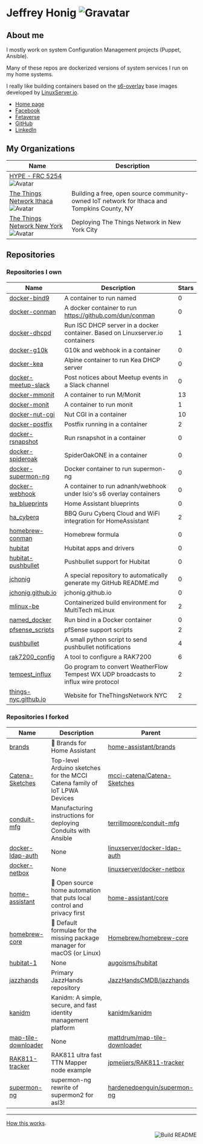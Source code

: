 # Jeffrey Honig ![Gravatar](https://0.gravatar.com/avatar/b25e2ae1f07ec30647f346df81d2d841?s=40)

## About me

I mostly work on system Configuration Management projects (Puppet,
Ansible).

Many of these repos are dockerized versions of system services I run
on my home systems.

I really like building containers based on the
[s6-overlay](https://github.com/just-containers/s6-overlay) base
images developed by
[LinuxServer.io](https://hub.docker.com/u/lsiobase).

* [Home page](https://jch.honig.net/)
* [Facebook](https://www.facebook.com/jchonig)
* [Fetaverse](https://twit.social/@jchonig)
* [GitHub](https://github.com/jchonig)
* [LinkedIn](https://www.linkedin.com/in/jchonig/)

## My Organizations
| Name | Description |
|---|---|
  | [HYPE - FRC 5254](https://github.com/FRC5254) ![Avatar](https://avatars.githubusercontent.com/u/10470311?s=40&v=4) |  |
  | [The Things Network Ithaca](https://github.com/IthacaThings) ![Avatar](https://avatars.githubusercontent.com/u/19751151?s=40&v=4) | Building a free, open source community-owned IoT network for Ithaca and Tompkins County, NY |
  | [The Things Network New York](https://github.com/things-nyc) ![Avatar](https://avatars.githubusercontent.com/u/19333054?s=40&v=4) | Deploying The Things Network in New York City |
  ## Repositories
### Repositories I own
| Name | Description | Stars |
|---|---|---|
  | [docker-bind9](https://github.com/jchonig/docker-bind9) | A container to run named | 0 |
  | [docker-conman](https://github.com/jchonig/docker-conman) | A docker container to run https://github.com/dun/conman | 0 |
  | [docker-dhcpd](https://github.com/jchonig/docker-dhcpd) | Run ISC DHCP server in a docker container.  Based on Linuxserver.io containers | 1 |
  | [docker-g10k](https://github.com/jchonig/docker-g10k) | G10k and webhook in a container | 0 |
  | [docker-kea](https://github.com/jchonig/docker-kea) | Alpine container to run Kea DHCP server | 0 |
  | [docker-meetup-slack](https://github.com/jchonig/docker-meetup-slack) | Post notices about Meetup events in a Slack channel | 0 |
  | [docker-mmonit](https://github.com/jchonig/docker-mmonit) | A container to run M/Monit | 13 |
  | [docker-monit](https://github.com/jchonig/docker-monit) | A container to run monit | 1 |
  | [docker-nut-cgi](https://github.com/jchonig/docker-nut-cgi) | Nut CGI in a container | 10 |
  | [docker-postfix](https://github.com/jchonig/docker-postfix) | Postfix running in a container | 2 |
  | [docker-rsnapshot](https://github.com/jchonig/docker-rsnapshot) | Run rsnapshot in a container | 0 |
  | [docker-spideroak](https://github.com/jchonig/docker-spideroak) | SpiderOakONE in a container | 0 |
  | [docker-supermon-ng](https://github.com/jchonig/docker-supermon-ng) | Docker container to run supermon-ng | 0 |
  | [docker-webhook](https://github.com/jchonig/docker-webhook) | A container to run adnanh/webhook under lsio's s6 overlay containers | 0 |
  | [ha_blueprints](https://github.com/jchonig/ha_blueprints) | Home Assistant blueprints | 0 |
  | [ha_cyberq](https://github.com/jchonig/ha_cyberq) | BBQ Guru Cyberq Cloud and WiFi integration for HomeAssistant | 2 |
  | [homebrew-conman](https://github.com/jchonig/homebrew-conman) | Homebrew formula | 0 |
  | [hubitat](https://github.com/jchonig/hubitat) | Hubitat apps and drivers | 0 |
  | [hubitat-pushbullet](https://github.com/jchonig/hubitat-pushbullet) | Pushbullet support for Hubitat | 0 |
  | [jchonig](https://github.com/jchonig/jchonig) | A special repository to automatically generate my GitHub README.md | 0 |
  | [jchonig.github.io](https://github.com/jchonig/jchonig.github.io) | jchonig.github.io | 0 |
  | [mlinux-be](https://github.com/jchonig/mlinux-be) | Containerized build environment for MultiTech mLinux | 2 |
  | [named_docker](https://github.com/jchonig/named_docker) | Run bind in a Docker container | 0 |
  | [pfsense_scripts](https://github.com/jchonig/pfsense_scripts) | pfSense support scripts | 2 |
  | [pushbullet](https://github.com/jchonig/pushbullet) | A small python script to send pushbullet notifications | 4 |
  | [rak7200_config](https://github.com/jchonig/rak7200_config) | A tool to configure a RAK7200 | 6 |
  | [tempest_influx](https://github.com/jchonig/tempest_influx) | Go program to convert WeatherFlow Tempest WX UDP broadcasts to influx wire protocol | 2 |
  | [things-nyc.github.io](https://github.com/things-nyc/things-nyc.github.io) | Website for TheThingsNetwork NYC | 2 |
  ### Repositories I forked
| Name | Description | Parent |
|---|---|---|
  | [brands](https://github.com/jchonig/brands) | 🎨 Brands for Home Assistant | [home-assistant/brands](https://github.com/home-assistant/brands) |
  | [Catena-Sketches](https://github.com/jchonig/Catena-Sketches) | Top-level Arduino sketches for the MCCI Catena family of IoT LPWA Devices | [mcci-catena/Catena-Sketches](https://github.com/mcci-catena/Catena-Sketches) |
  | [conduit-mfg](https://github.com/jchonig/conduit-mfg) | Manufacturing instructions for deploying Conduits with Ansible | [terrillmoore/conduit-mfg](https://github.com/terrillmoore/conduit-mfg) |
  | [docker-ldap-auth](https://github.com/jchonig/docker-ldap-auth) | None | [linuxserver/docker-ldap-auth](https://github.com/linuxserver/docker-ldap-auth) |
  | [docker-netbox](https://github.com/jchonig/docker-netbox) | None | [linuxserver/docker-netbox](https://github.com/linuxserver/docker-netbox) |
  | [home-assistant](https://github.com/jchonig/home-assistant) | :house_with_garden: Open source home automation that puts local control and privacy first | [home-assistant/core](https://github.com/home-assistant/core) |
  | [homebrew-core](https://github.com/jchonig/homebrew-core) | 🍻 Default formulae for the missing package manager for macOS (or Linux) | [Homebrew/homebrew-core](https://github.com/Homebrew/homebrew-core) |
  | [hubitat-1](https://github.com/jchonig/hubitat-1) | None | [augoisms/hubitat](https://github.com/augoisms/hubitat) |
  | [jazzhands](https://github.com/jchonig/jazzhands) | Primary JazzHands repository | [JazzHandsCMDB/jazzhands](https://github.com/JazzHandsCMDB/jazzhands) |
  | [kanidm](https://github.com/jchonig/kanidm) | Kanidm: A simple, secure, and fast identity management platform | [kanidm/kanidm](https://github.com/kanidm/kanidm) |
  | [map-tile-downloader](https://github.com/jchonig/map-tile-downloader) | None | [mattdrum/map-tile-downloader](https://github.com/mattdrum/map-tile-downloader) |
  | [RAK811-tracker](https://github.com/jchonig/RAK811-tracker) | RAK811 ultra fast TTN Mapper node example | [jpmeijers/RAK811-tracker](https://github.com/jpmeijers/RAK811-tracker) |
  | [supermon-ng](https://github.com/jchonig/supermon-ng) | supermon-ng rewrite of supermon2 for asl3! | [hardenedpenguin/supermon-ng](https://github.com/hardenedpenguin/supermon-ng) |
  ---

[How this works](https://github.com/jchonig/jchonig/blob/master/HowThisWorks.md).

<a href="https://github.com/jchonig/jchonig/actions"><img src="https://github.com/jchonig/jchonig/workflows/Build%20README/badge.svg" align="right" alt="Build README"></a>